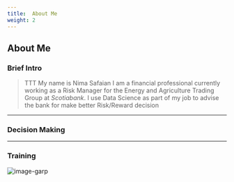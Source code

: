 ```yaml
---
title:  About Me
weight: 2
---
```


## About Me

### Brief Intro
> TTT
My name is Nima Safaian I am a financial professional currently working as a Risk Manager for the Energy and Agriculture Trading Group at *Scotiabank*. I use Data Science as part of my job to advise the bank for make better Risk/Reward decision
------
### Decision Making

------
### Training

![image-garp][]



<!-- links -->

<!-- image links-->
[image-garp]: http://www.garp.org/img/garp_logo.png

